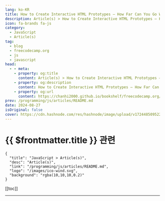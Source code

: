 ```yaml
---
lang: ko-KR
title: How to Create Interactive HTML Prototypes – How Far Can You Go Without JavaScript?
description: Article(s) > How to Create Interactive HTML Prototypes – How Far Can You Go Without JavaScript?
icon: fa-brands fa-js
category: 
  - JavaScript
  - Article(s)
tag: 
  - blog
  - freecodecamp.org
  - js
  - javascript
head:
  - - meta:
    - property: og:title
      content: Article(s) > How to Create Interactive HTML Prototypes – How Far Can You Go Without JavaScript?
    - property: og:description
      content: How to Create Interactive HTML Prototypes – How Far Can You Go Without JavaScript?
    - property: og:url
      content: https://chanhi2000.github.io/bookshelf/freecodecamp.org/how-to-create-interactive-html-prototypes.html
prev: /programming/js/articles/README.md
date: 2024-08-27
isOriginal: false
cover: https://cdn.hashnode.com/res/hashnode/image/upload/v1724485095228/2bc8f1c3-d0b8-41a2-a741-f9eaa2b6dde0.png
---
```


# {{ $frontmatter.title }} 관련

```component VPCard
{
  "title": "JavaScript > Article(s)",
  "desc": "Article(s)",
  "link": "/programming/js/articles/README.md",
  "logo": "/images/ico-wind.svg",
  "background": "rgba(10,10,10,0.2)"
}
```

[[toc]]

---

<SiteInfo
  name="How to Create Interactive HTML Prototypes – How Far Can You Go Without JavaScript?"
  desc="Interactivity is what makes a website come alive. Whether it's a button that reveals more content or a form that responds to your input, these little touches keep users engaged. Traditionally, we've relied heavily on JavaScript to make websites inter..."
  url="https://freecodecamp.org/news/how-to-create-interactive-html-prototypes/"
  logo="https://cdn.freecodecamp.org/universal/favicons/favicon.ico"
  preview="https://cdn.hashnode.com/res/hashnode/image/upload/v1724485095228/2bc8f1c3-d0b8-41a2-a741-f9eaa2b6dde0.png"/>

<!-- TODO: 작성 -->

